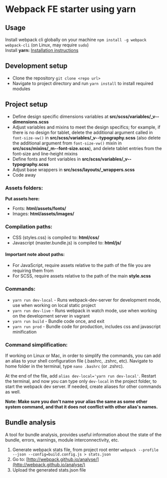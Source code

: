 # Webpack FE starter using yarn  

## Usage  
Install webpack cli globally on your machine ```npm install -g webpack webpack-cli``` (on Linux, may require ```sudo```)  
Install **yarn:** [Installation instructions](https://yarnpkg.com/en/docs/install)  

## Development setup
* Clone the repository ```git clone <repo url>```
* Navigate to project directory and run ```yarn install``` to install required modules

## Project setup
* Define design specific dimensions variables at **src/scss/variables/_v--dimensions.scss**
* Adjust variables and mixins to meet the design specifics; for example, if there is no design for tablet, delete the additional argument called in ```font-size-vw()``` in **src/scss/variables/_v--typography.scss** (also delete the additional argument from ```font-size-vw()``` mixin in **src/scss/mixins/_m--font-size.scss**), and delete tablet entries from the font-size and line-height mixins
* Define fonts and font variables in **src/scss/variables/_v--typography.scss**
* Adjust base wrappers in **src/scss/layouts/_wrappers.scss**
* Code away

### Assets folders:
**Put assets here:**
* Fonts: **html/assets/fonts/**
* Images: **html/assets/images/**

### Compilation paths:
* CSS (styles.css) is compiled to: **html/css/**
* Javascript (master.bundle.js) is compiled to: **html/js/**

#### Important note about paths:
* For JavaScript, require assets relative to the path of the file you are requiring them from
* For SCSS, require assets relative to the path of the main **style.scss**

### Commands:
* ```yarn run dev-local``` - Runs webpack-dev-server for development mode, use when working on local static project
* ```yarn run dev-live``` - Runs webpack in watch mode, use when working on the development server in vagrant
* ```yarn run build``` - Bundle code once, and exit
* ```yarn run prod``` - Bundle code for production, includes css and javascript minification

### Command simplification:
If working on Linux or Mac, in order to simplify the commands, you can add an alias to your shell configuration file (.bashrc, .zshrc, etc). Navigate to home folder in the terminal, type ```nano .bashrc``` (or .zshrc).

At the end of the file, add ```alias dev-local='yarn run dev-local'```. Restart the terminal, and now you can type only ```dev-local``` in the project folder, to start the webpack dev server. If needed, create aliases for other commands as well.

**Note: Make sure you don't name your alias the same as some other system command, and that it does not conflict with other alias's names.**

## Bundle analysis
A tool for bundle analysis, provides useful information about the state of the bundle, errors, warnings, module interconnectivity, etc.

1. Generate webpack stats file, from project root enter ```webpack --profile --json --config=build.config.js > stats.json```
2. Go to: [http://webpack.github.io/analyse/](http://webpack.github.io/analyse/)
3. Upload the generated stats.json file
